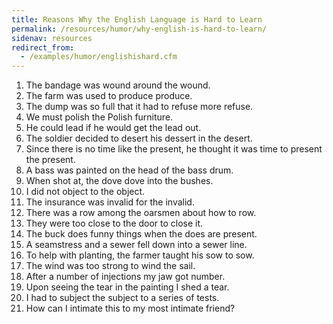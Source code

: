 ```yaml
---
title: Reasons Why the English Language is Hard to Learn
permalink: /resources/humor/why-english-is-hard-to-learn/
sidenav: resources
redirect_from:
  - /examples/humor/englishishard.cfm
---
```


1. The bandage was wound around the wound.
2. The farm was used to produce produce.
3. The dump was so full that it had to refuse more refuse.
4. We must polish the Polish furniture.
5. He could lead if he would get the lead out.
6. The soldier decided to desert his dessert in the desert.
7. Since there is no time like the present, he thought it was time to present the present.
8. A bass was painted on the head of the bass drum.
9. When shot at, the dove dove into the bushes.
10. I did not object to the object.
11. The insurance was invalid for the invalid.
12. There was a row among the oarsmen about how to row.
13. They were too close to the door to close it.
14. The buck does funny things when the does are present.
15. A seamstress and a sewer fell down into a sewer line.
16. To help with planting, the farmer taught his sow to sow.
17. The wind was too strong to wind the sail.
18. After a number of injections my jaw got number.
19. Upon seeing the tear in the painting I shed a tear.
20. I had to subject the subject to a series of tests.
21. How can I intimate this to my most intimate friend?
